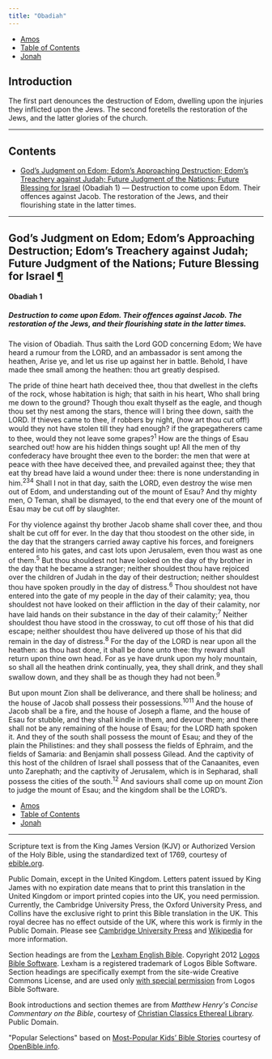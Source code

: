 ```yaml
---
title: "Obadiah"
---
```


<ul class="nav my-3">
  <li class="nav-item"><a class="nav-link" href="./amos.html">Amos</a></li>
  <li class="nav-item"><a class="nav-link" href="./">Table of Contents</a></li>
  <li class="nav-item"><a class="nav-link" href="./jonah.html">Jonah</a></li>
</ul>

<h2 id="introduction">Introduction</h2>

The first part denounces the destruction of Edom, dwelling upon the injuries they inflicted upon the Jews. The second foretells the restoration of the Jews, and the latter glories of the church.

-----



## Contents

- [God’s Judgment on Edom; Edom’s Approaching Destruction; Edom’s Treachery against Judah; Future Judgment of the Nations; Future Blessing for Israel](#gods-judgment-on-edom) (Obadiah 1) — Destruction to come upon Edom. Their offences against Jacob. The restoration of the Jews, and their flourishing state in the latter times.

-----

<h2 class="heading" id="gods-judgment-on-edom">God’s Judgment on Edom; Edom’s Approaching Destruction; Edom’s Treachery against Judah; Future Judgment of the Nations; Future Blessing for Israel <a class="marker" href="#gods-judgment-on-edom">¶</a></h2>

<h4 class="passage">Obadiah 1</h4>

<h5 class="themes">Destruction to come upon Edom. Their offences against Jacob. The restoration of the Jews, and their flourishing state in the latter times.</h5>

<p>The vision of Obadiah. Thus saith the Lord GOD concerning Edom; We have heard a rumour from the LORD, and an ambassador is sent among the heathen, Arise ye, and let us rise up against her in battle. Behold, I have made thee small among the heathen: thou art greatly despised.</p>

<p>The pride of thine heart hath deceived thee, thou that dwellest in the clefts of the rock, whose habitation is high; that saith in his heart, Who shall bring me down to the ground? Though thou exalt thyself as the eagle, and though thou set thy nest among the stars, thence will I bring thee down, saith the LORD. If thieves came to thee, if robbers by night, (how art thou cut off!) would they not have stolen till they had enough? if the grapegatherers came to thee, would they not leave some grapes?<sup title="some…: or, gleanings?">1</sup> How are the things of Esau searched out! how are his hidden things sought up! All the men of thy confederacy have brought thee even to the border: the men that were at peace with thee have deceived thee, and prevailed against thee; they that eat thy bread have laid a wound under thee: there is none understanding in him.<sup title="that were…: Heb. of thy peace">2</sup><sup title="they…: Heb. the men of thy bread">3</sup><sup title="in him: or, of it">4</sup> Shall I not in that day, saith the LORD, even destroy the wise men out of Edom, and understanding out of the mount of Esau? And thy mighty men, O Teman, shall be dismayed, to the end that every one of the mount of Esau may be cut off by slaughter.</p>

<p>For thy violence against thy brother Jacob shame shall cover thee, and thou shalt be cut off for ever. In the day that thou stoodest on the other side, in the day that the strangers carried away captive his forces, and foreigners entered into his gates, and cast lots upon Jerusalem, even thou wast as one of them.<sup title="captive…: or, his substance">5</sup> But thou shouldest not have looked on the day of thy brother in the day that he became a stranger; neither shouldest thou have rejoiced over the children of Judah in the day of their destruction; neither shouldest thou have spoken proudly in the day of distress.<sup title="spoken…: Heb. magnified thy mouth">6</sup> Thou shouldest not have entered into the gate of my people in the day of their calamity; yea, thou shouldest not have looked on their affliction in the day of their calamity, nor have laid hands on their substance in the day of their calamity;<sup title="substance: or, forces">7</sup> Neither shouldest thou have stood in the crossway, to cut off those of his that did escape; neither shouldest thou have delivered up those of his that did remain in the day of distress.<sup title="delivered up: or, shut up">8</sup> For the day of the LORD is near upon all the heathen: as thou hast done, it shall be done unto thee: thy reward shall return upon thine own head. For as ye have drunk upon my holy mountain, so shall all the heathen drink continually, yea, they shall drink, and they shall swallow down, and they shall be as though they had not been.<sup title="swallow…: or, sup up">9</sup></p>

<p>But upon mount Zion shall be deliverance, and there shall be holiness; and the house of Jacob shall possess their possessions.<sup title="deliverance: or, they that escape">10</sup><sup title="there…: or, it shall be holy">11</sup> And the house of Jacob shall be a fire, and the house of Joseph a flame, and the house of Esau for stubble, and they shall kindle in them, and devour them; and there shall not be any remaining of the house of Esau; for the LORD hath spoken it. And they of the south shall possess the mount of Esau; and they of the plain the Philistines: and they shall possess the fields of Ephraim, and the fields of Samaria: and Benjamin shall possess Gilead. And the captivity of this host of the children of Israel shall possess that of the Canaanites, even unto Zarephath; and the captivity of Jerusalem, which is in Sepharad, shall possess the cities of the south.<sup title="which…: or, shall possess that which is in">12</sup> And saviours shall come up on mount Zion to judge the mount of Esau; and the kingdom shall be the LORD’s.</p>

<ul class="nav my-3">
  <li class="nav-item"><a class="nav-link" href="./amos.html">Amos</a></li>
  <li class="nav-item"><a class="nav-link" href="./">Table of Contents</a></li>
  <li class="nav-item"><a class="nav-link" href="./jonah.html">Jonah</a></li>
</ul>

---

<div class="small-print">

<p>Scripture text is from the King James Version (KJV) or Authorized Version of
the Holy Bible, using the standardized text of 1769, courtesy of <a
href="https://ebible.org/kjv/">ebible.org</a>.</p>

<p>Public Domain, except in the United Kingdom. Letters patent issued by King
James with no expiration date means that to print this translation in the
United Kingdom or import printed copies into the UK, you need
permission. Currently, the Cambridge University Press, the Oxford University
Press, and Collins have the exclusive right to print this Bible translation in
the UK. This royal decree has no effect outside of the UK, where this work is
firmly in the Public Domain. Please see
<a href="http://www.cambridge.org/about-us/who-we-are/queens-printers-patent">Cambridge University Press</a>
and <a href="https://en.wikipedia.org/wiki/King_James_Version#Copyright_status">Wikipedia</a>
for more information.</p>

<p>Section headings are from the
<a href="http://LexhamEnglishBible.com">Lexham English Bible</a>.
Copyright 2012 <a href="http://logos.com">Logos Bible Software</a>. Lexham is a
registered trademark of Logos Bible Software. Section headings are specifically
exempt from the site-wide Creative Commons License, and are used only
<a href="http://lexhamenglishbible.com/license/">with special permission</a> from
Logos Bible Software.</p>

<p>Book introductions and section themes are from <cite>Matthew Henry's Concise
Commentary on the Bible</cite>, courtesy of
<a href="https://www.ccel.org/ccel/henry/mhcc">Christian Classics Ethereal Library</a>.
Public Domain.</p>

<p>"Popular Selections" based on <a href="https://www.openbible.info/labs/kids-bible-stories/">Most-Popular Kids’ Bible Stories</a> courtesy of <a href="https://www.openbible.info/">OpenBible.info</a>.</p>

</div>